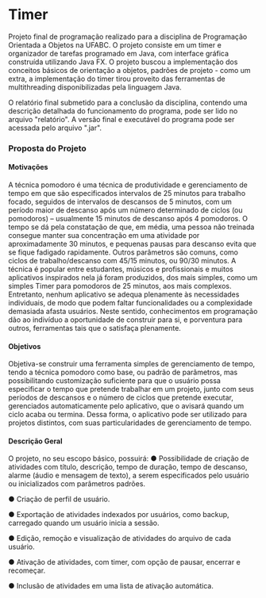 # Timer

Projeto final de programação realizado para a disciplina de Programação Orientada a Objetos na UFABC. O projeto consiste em um timer e organizador de tarefas programado em Java, com interface gráfica construída utilizando Java FX. O projeto buscou a implementação dos conceitos básicos de orientação a objetos, padrões de projeto - como um extra, a implementação do timer tirou proveito das ferramentas de multithreading disponibilizadas pela linguagem Java.

O relatório final submetido para a conclusão da disciplina, contendo uma descrição detalhada do funcionamento do programa, pode ser lido no arquivo "relatório". A versão final e executável do programa pode ser acessada pelo arquivo ".jar".

### Proposta do Projeto

#### Motivações

A técnica pomodoro é uma técnica de produtividade e gerenciamento de tempo em que são especificados intervalos de 25 minutos para trabalho focado, seguidos de intervalos de descansos de 5 minutos, com um período maior de descanso após um número determinado de ciclos (ou pomodoros) – usualmente 15 minutos de descanso após 4 pomodoros. O tempo se dá pela constatação de que, em média, uma pessoa não treinada consegue manter sua concentração em uma atividade por aproximadamente 30 minutos, e pequenas pausas para descanso evita que se fique fadigado rapidamente. Outros parâmetros são comuns, como ciclos de trabalho/descanso com 45/15 minutos, ou 90/30 minutos.
A técnica é popular entre estudantes, músicos e profissionais e muitos aplicativos inspirados nela já foram produzidos, dos mais simples, como um simples Timer para pomodoros de 25 minutos, aos mais complexos. Entretanto, nenhum aplicativo se adequa plenamente às necessidades individuais, de modo que podem faltar funcionalidades ou a complexidade demasiada afasta usuários. Neste sentido, conhecimentos em programação dão ao indivíduo a oportunidade de construir para si, e porventura para outros, ferramentas tais que o satisfaça plenamente.

#### Objetivos

Objetiva-se construir uma ferramenta simples de gerenciamento de tempo, tendo a técnica pomodoro como base, ou padrão de parâmetros, mas possibilitando customização suficiente para que o usuário possa especificar o tempo que pretende trabalhar em um projeto, junto com seus períodos de descansos e o número de ciclos que pretende executar, gerenciados automaticamente pelo aplicativo, que o avisará quando um ciclo acaba ou termina. Dessa forma, o aplicativo pode ser utilizado para projetos distintos, com suas particularidades de gerenciamento de tempo.

#### Descrição Geral

O projeto, no seu escopo básico, possuirá:
●	Possibilidade de criação de atividades com título, descrição, tempo de duração, tempo de descanso, alarme (áudio e mensagem de texto), a serem especificados pelo usuário ou inicializados com parâmetros padrões.

●	Criação de perfil de usuário.

●	Exportação de atividades indexados por usuários, como backup, carregado quando um usuário inicia a sessão.

●	Edição, remoção e visualização de atividades do arquivo de cada usuário.

●	Ativação de atividades, com timer, com opção de pausar, encerrar e recomeçar.

●	Inclusão de atividades em uma lista de ativação automática.
